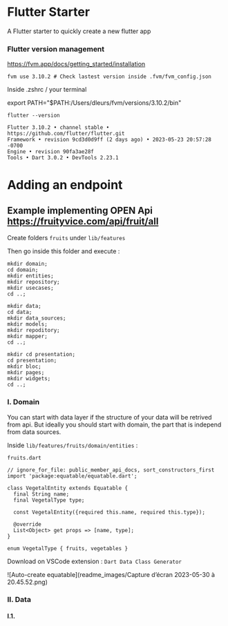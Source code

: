 # Flutter Starter

A Flutter starter to quickly create a new flutter app


### Flutter version management 

https://fvm.app/docs/getting_started/installation

```
fvm use 3.10.2 # Check lastest version inside .fvm/fvm_config.json
```

Inside .zshrc / your terminal

export PATH="$PATH:/Users/dleurs/fvm/versions/3.10.2/bin"

```
flutter --version
```
```
Flutter 3.10.2 • channel stable • https://github.com/flutter/flutter.git
Framework • revision 9cd3d0d9ff (2 days ago) • 2023-05-23 20:57:28 -0700
Engine • revision 90fa3ae28f
Tools • Dart 3.0.2 • DevTools 2.23.1
```

# Adding an endpoint

## Example implementing OPEN Api https://fruityvice.com/api/fruit/all

Create folders ```fruits``` under ```lib/features```

Then go inside this folder and execute : 

```
mkdir domain;
cd domain;
mkdir entities;
mkdir repository;
mkdir usecases;
cd ..;

mkdir data;
cd data;
mkdir data_sources;
mkdir models;
mkdir repoditory;
mkdir mapper;
cd ..;

mkdir cd presentation;
cd presentation;
mkdir bloc;
mkdir pages;
mkdir widgets;
cd ..;
```

### I. Domain

You can start with data layer if the structure of your data will be retrived from api. But ideally you should start with domain, the part that is independ from data sources. 

Inside ```lib/features/fruits/domain/entities``` : 

```fruits.dart```
```
// ignore_for_file: public_member_api_docs, sort_constructors_first
import 'package:equatable/equatable.dart';

class VegetalEntity extends Equatable {
  final String name;
  final VegetalType type;

  const VegetalEntity({required this.name, required this.type});

  @override
  List<Object> get props => [name, type];
}

enum VegetalType { fruits, vegetables }
```
Download on VSCode extension : ```Dart Data Class Generator```

![Auto-create equatable](readme_images/Capture d’écran 2023-05-30 à 20.45.52.png)


### II. Data

#### I.1.

